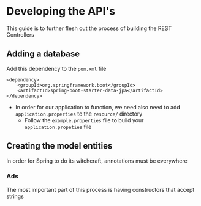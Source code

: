 # Developing the API's
This guide is to further flesh out the process of building the REST Controllers

## Adding a database
Add this dependency to the `pom.xml` file

```
<dependency>
    <groupId>org.springframework.boot</groupId>
    <artifactId>spring-boot-starter-data-jpa</artifactId>
</dependency>
```

- In order for our application to function, we need also need to add `application.properties` to the `resource/` directory
    - Follow the `example.properties` file to build your `application.propeties` file    

## Creating the model entities
In order for Spring to do its witchcraft, annotations must be everywhere

### Ads
The most important part of this process is having constructors that accept strings

 